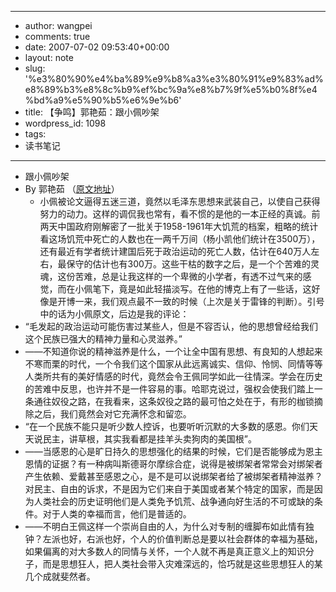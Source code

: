 - --
- author: wangpei
- comments: true
- date: 2007-07-02 09:53:40+00:00
- layout: note
- slug: '%e3%80%90%e4%ba%89%e9%b8%a3%e3%80%91%e9%83%ad%e8%89%b3%e8%8c%b9%ef%bc%9a%e8%b7%9f%e5%b0%8f%e4%bd%a9%e5%90%b5%e6%9e%b6'
- title: 【争鸣】郭艳茹：跟小佩吵架
- wordpress_id: 1098
- tags:
- 读书笔记
- --
- 跟小佩吵架
- By 郭艳茹 （[原文地址](http://blog.sina.com.cn/u/4a22f44b010009y1)）
    - 小佩被论文逼得五迷三道，竟然以毛泽东思想来武装自己，以使自己获得努力的动力。这样的调侃我也常有，看不惯的是他的一本正经的真诚。前两天中国政府刚解密了一批关于1958-1961年大饥荒的档案，粗略的统计看这场饥荒中死亡的人数也在一两千万间（杨小凯他们统计在3500万），还有最近有学者统计建国后死于政治运动的死亡人数，估计在640万人左右，最保守的估计也有300万。这些干枯的数字之后，是一个个苦难的灵魂，这份苦难，总是让我这样的一个卑微的小学者，有透不过气来的感觉，而在小佩笔下，竟是如此轻描淡写。在他的博克上有了一些话，这好像是开博一来，我们观点最不一致的时候（上次是关于雷锋的判断）。引号中的话为小佩原文，后边是我的评论：
- “毛发起的政治运动可能伤害过某些人，但是不容否认，他的思想曾经给我们这个民族已强大的精神力量和心灵滋养。”
- ——不知道你说的精神滋养是什么，一个让全中国有思想、有良知的人想起来不寒而栗的时代，一个令我们这个国家从此远离诚实、信仰、怜悯、同情等等人类所共有的美好情感的时代，竟然会令王佩同学如此一往情深。学会在历史的苦难中反思，也许并不是一件容易的事。哈耶克说过，强权会使我们踏上一条通往奴役之路，在我看来，这条奴役之路的最可怕之处在于，有形的枷锁摘除之后，我们竟然会对它充满怀念和留恋。
- “在一个民族不能只是听少数人控诉，也要听听沉默的大多数的感恩。你们天天说民主，讲草根，其实我看都是挂羊头卖狗肉的美国根”。
- ——当感恩的心是旷日持久的思想强化的结果的时候，它们是否能够成为恩主恩情的证据？有一种病叫斯德哥尔摩综合症，说得是被绑架者常常会对绑架者产生依赖、爱戴甚至感恩之心，是不是可以说绑架者给了被绑架者精神滋养？对民主、自由的诉求，不是因为它们来自于美国或者某个特定的国家，而是因为人类社会的历史证明他们是人类免予饥荒、战争通向好生活的不可或缺的条件。对于人类的幸福而言，他们是普适的。
- ——不明白王佩这样一个崇尚自由的人，为什么对专制的缠脚布如此情有独钟？左派也好，右派也好，个人的价值判断总是要以社会群体的幸福为基础，如果偏离的对大多数人的同情与关怀，一个人就不再是真正意义上的知识分子，而是思想狂人，把人类社会带入灾难深远的，恰巧就是这些思想狂人的某几个成就斐然者。
